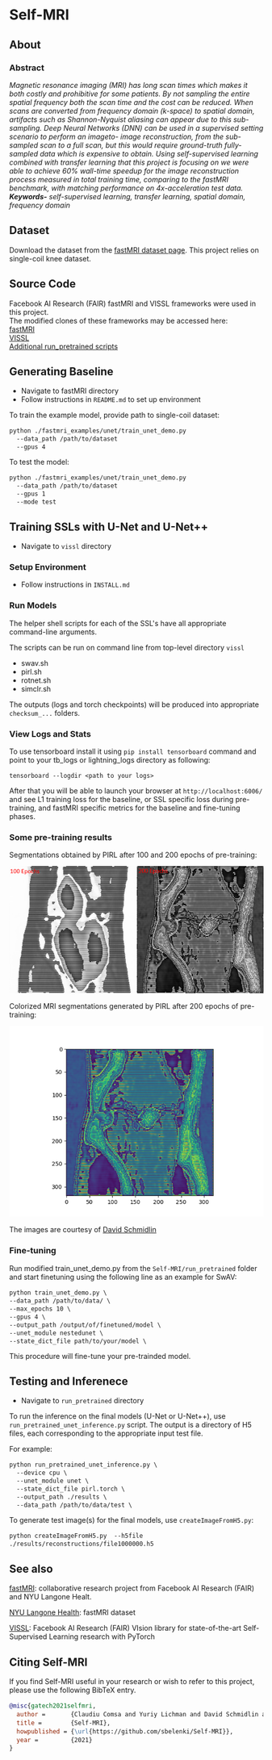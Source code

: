# Self-MRI

## About  

### Abstract  

*Magnetic resonance imaging (MRI) has long scan times
which makes it both costly and prohibitive for some patients.
By not sampling the entire spatial frequency both the
scan time and the cost can be reduced. When scans are converted
from frequency domain (k-space) to spatial domain,
artifacts such as Shannon-Nyquist aliasing can appear due
to this sub-sampling. Deep Neural Networks (DNN) can be
used in a supervised setting scenario to perform an imageto-
image reconstruction, from the sub-sampled scan to a
full scan, but this would require ground-truth fully-sampled
data which is expensive to obtain. Using self-supervised
learning combined with transfer learning that this project
is focusing on we were able to achieve 60% wall-time
speedup for the image reconstruction process measured in
total training time, comparing to the fastMRI benchmark,
with matching performance on 4x-acceleration test data.  
**Keywords-** self-supervised learning, transfer learning, spatial
domain, frequency domain*

## Dataset

Download the dataset from the [fastMRI dataset page](https://fastmri.med.nyu.edu/).  This project relies on single-coil knee dataset.

## Source Code

Facebook AI Research (FAIR) fastMRI and VISSL frameworks were used in this project.  
The modified clones of these frameworks may be accessed here:  
[fastMRI](https://github.com/sbelenki/fastMRI)  
[VISSL](https://github.com/sbelenki/vissl)  
[Additional run_pretrained scripts](https://github.com/sbelenki/run_pretrained)  

## Generating Baseline

* Navigate to fastMRI directory
* Follow instructions in `README.md` to set up environment

To train the example model, provide path to single-coil dataset:

```
python ./fastmri_examples/unet/train_unet_demo.py
  --data_path /path/to/dataset
  --gpus 4
```

To test the model:

```
python ./fastmri_examples/unet/train_unet_demo.py
  --data_path /path/to/dataset
  --gpus 1
  --mode test
```

## Training SSLs with U-Net and U-Net++

* Navigate to `vissl` directory

### Setup Environment

* Follow instructions in `INSTALL.md`

### Run Models

The helper shell scripts for each of the SSL's have all appropriate command-line arguments.

The scripts can be run on command line from top-level directory `vissl`

* swav.sh
* pirl.sh
* rotnet.sh
* simclr.sh

The outputs (logs and torch checkpoints) will be produced into appropriate `checksum_...` folders.

### View Logs and Stats

To use tensorboard install it using `pip install tensorboard` command and point to your tb_logs or lightning_logs directory as following:  

```
tensorboard --logdir <path to your logs>
```

After that you will be able to launch your browser at `http://localhost:6006/` and see L1 training loss for the baseline, or SSL specific loss during pre-training, and fastMRI specific metrics for the baseline and fine-tuning phases.

### Some pre-training results

Segmentations obtained by PIRL after 100 and 200 epochs of pre-training:

![PIRL segmentations after 100 and 200 epochs](https://github.com/sbelenki/Self-MRI/blob/master/images/pirl_pretrained/pirl_PT_100eps-200eps_comparison.png?raw=true)

Colorized MRI segmentations generated by PIRL after 200 epochs of pre-training:

![PIRL colorized segmentations after 200 epochs](https://github.com/sbelenki/Self-MRI/blob/master/images/pirl_pretrained/pirl_PT_200epochs_color_file1000000_index20.png?raw=true)

The images are courtesy of [David Schmidlin](https://github.com/dschmidlin)

### Fine-tuning

Run modified train_unet_demo.py from the `Self-MRI/run_pretrained` folder and start finetuning using the following line as an example for SwAV:

```
python train_unet_demo.py \
--data_path /path/to/data/ \
--max_epochs 10 \
--gpus 4 \
--output_path /output/of/finetuned/model \
--unet_module nestedunet \
--state_dict_file path/to/your/model \
```
This procedure will fine-tune your pre-trainded model.


## Testing and Inferenece 

* Navigate to `run_pretrained` directory

To run the inference on the final models (U-Net or U-Net++), use `run_pretrained_unet_inference.py` script.  The output is a directory of H5 files, each corresponding to the appropriate input test file.

For example:

```
python run_pretrained_unet_inference.py \
  --device cpu \
  --unet_module unet \
  --state_dict_file pirl.torch \
  --output_path ./results \
  --data_path /path/to/data/test \
```

To generate test image(s) for the final models, use `createImageFromH5.py`:

```
python createImageFromH5.py  --h5file ./results/reconstructions/file1000000.h5
```

## See also

[fastMRI](https://github.com/facebookresearch/fastMRI): collaborative research project from Facebook AI Research (FAIR) and NYU Langone Healt.  
  
[NYU Langone Health](https://fastmri.med.nyu.edu/): fastMRI dataset  
  
[VISSL](https://github.com/facebookresearch/vissl): Facebook AI Research (FAIR) VIsion library for state-of-the-art Self-Supervised Learning research with PyTorch  
  
## Citing Self-MRI

If you find Self-MRI useful in your research or wish to refer to this project, please use the following BibTeX entry.

```BibTeX
@misc{gatech2021selfmri,
  author =       {Claudiu Comsa and Yuriy Lichman and David Schmidlin and Sergei Belenki},
  title =        {Self-MRI},
  howpublished = {\url{https://github.com/sbelenki/Self-MRI}},
  year =         {2021}
}
```


